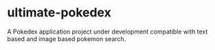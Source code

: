 # ultimate-pokedex
A Pokedex application project under development compatible with text based and image based pokemon search.
